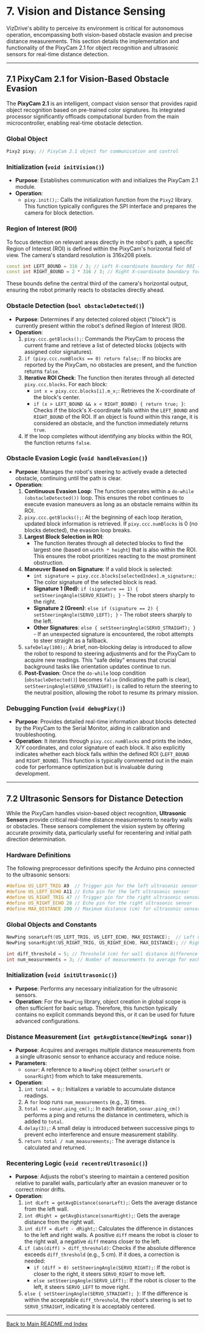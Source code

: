 # 7. Vision and Distance Sensing

VizDrive's ability to perceive its environment is critical for autonomous operation, encompassing both vision-based obstacle evasion and precise distance measurements. This section details the implementation and functionality of the PixyCam 2.1 for object recognition and ultrasonic sensors for real-time distance detection.

---

## 7.1 PixyCam 2.1 for Vision-Based Obstacle Evasion

The **PixyCam 2.1** is an intelligent, compact vision sensor that provides rapid object recognition based on pre-trained color signatures. Its integrated processor significantly offloads computational burden from the main microcontroller, enabling real-time obstacle detection.

### Global Object

```cpp
Pixy2 pixy; // PixyCam 2.1 object for communication and control
````

### Initialization (`void initVision()`)

* **Purpose**: Establishes communication with and initializes the PixyCam 2.1 module.
* **Operation**:
  * `pixy.init();`: Calls the initialization function from the `Pixy2` library. This function typically configures the SPI interface and prepares the camera for block detection.

### Region of Interest (ROI)

To focus detection on relevant areas directly in the robot's path, a specific Region of Interest (ROI) is defined within the PixyCam's horizontal field of view. The camera's standard resolution is 316x208 pixels.

```cpp
const int LEFT_BOUND = 316 / 3; // Left X-coordinate boundary for ROI (approx. 105 pixels)
const int RIGHT_BOUND = 2 * 316 / 3; // Right X-coordinate boundary for ROI (approx. 210 pixels)
```

These bounds define the central third of the camera's horizontal output, ensuring the robot primarily reacts to obstacles directly ahead.

### Obstacle Detection (`bool obstacleDetected()`)

* **Purpose**: Determines if any detected colored object ("block") is currently present within the robot's defined Region of Interest (ROI).
* **Operation**:
    1. `pixy.ccc.getBlocks();`: Commands the PixyCam to process the current frame and retrieve a list of detected blocks (objects with assigned color signatures).
    2. `if (pixy.ccc.numBlocks == 0) return false;`: If no blocks are reported by the PixyCam, no obstacles are present, and the function returns `false`.
    3. **Iterative ROI Check**: The function then iterates through all detected `pixy.ccc.blocks`. For each block:
          * `int x = pixy.ccc.blocks[i].m_x;`: Retrieves the X-coordinate of the block's center.
          * `if (x > LEFT_BOUND && x < RIGHT_BOUND) { return true; }`: Checks if the block's X-coordinate falls within the `LEFT_BOUND` and `RIGHT_BOUND` of the ROI. If an object is found within this range, it is considered an obstacle, and the function immediately returns `true`.
    4. If the loop completes without identifying any blocks within the ROI, the function returns `false`.

### Obstacle Evasion Logic (`void handleEvasion()`)

* **Purpose**: Manages the robot's steering to actively evade a detected obstacle, continuing until the path is clear.
* **Operation**:
    1. **Continuous Evasion Loop**: The function operates within a `do-while (obstacleDetected())` loop. This ensures the robot continues to execute evasion maneuvers as long as an obstacle remains within its ROI.
    2. `pixy.ccc.getBlocks();`: At the beginning of each loop iteration, updated block information is retrieved. If `pixy.ccc.numBlocks` is 0 (no blocks detected), the evasion loop breaks.
    3. **Largest Block Selection in ROI**:
          * The function iterates through all detected blocks to find the largest one (based on `width * height`) that is also within the ROI. This ensures the robot prioritizes reacting to the most prominent obstruction.
    4. **Maneuver Based on Signature**: If a valid block is selected:
          * `int signature = pixy.ccc.blocks[selectedIndex].m_signature;`: The color signature of the selected block is read.
          * **Signature 1 (Red)**: `if (signature == 1) { setSteeringAngle(SERVO_RIGHT); }` - The robot steers sharply to the right.
          * **Signature 2 (Green)**: `else if (signature == 2) { setSteeringAngle(SERVO_LEFT); }` - The robot steers sharply to the left.
          * **Other Signatures**: `else { setSteeringAngle(SERVO_STRAIGHT); }` - If an unexpected signature is encountered, the robot attempts to steer straight as a fallback.
    5. `safeDelay(100);`: A brief, non-blocking delay is introduced to allow the robot to respond to steering adjustments and for the PixyCam to acquire new readings. This "safe delay" ensures that crucial background tasks like orientation updates continue to run.
    6. **Post-Evasion**: Once the `do-while` loop condition (`obstacleDetected()`) becomes `false` (indicating the path is clear), `setSteeringAngle(SERVO_STRAIGHT);` is called to return the steering to the neutral position, allowing the robot to resume its primary mission.

### Debugging Function (`void debugPixy()`)

* **Purpose**: Provides detailed real-time information about blocks detected by the PixyCam to the Serial Monitor, aiding in calibration and troubleshooting.
* **Operation**: It iterates through `pixy.ccc.numBlocks` and prints the index, X/Y coordinates, and color signature of each block. It also explicitly indicates whether each block falls within the defined ROI (`LEFT_BOUND` and `RIGHT_BOUND`). This function is typically commented out in the main code for performance optimization but is invaluable during development.

---

## 7.2 Ultrasonic Sensors for Distance Detection

While the PixyCam handles vision-based object recognition, **Ultrasonic Sensors** provide critical real-time distance measurements to nearby walls or obstacles. These sensors complement the vision system by offering accurate proximity data, particularly useful for recentering and initial path direction determination.

### Hardware Definitions

The following preprocessor definitions specify the Arduino pins connected to the ultrasonic sensors:

```cpp
#define US_LEFT_TRIG A9  // Trigger pin for the left ultrasonic sensor
#define US_LEFT_ECHO A11 // Echo pin for the left ultrasonic sensor
#define US_RIGHT_TRIG 47 // Trigger pin for the right ultrasonic sensor
#define US_RIGHT_ECHO 28 // Echo pin for the right ultrasonic sensor
#define MAX_DISTANCE 200 // Maximum distance (cm) for ultrasonic sensor readings
```

### Global Objects and Constants

```cpp
NewPing sonarLeft(US_LEFT_TRIG, US_LEFT_ECHO, MAX_DISTANCE);  // Left ultrasonic sensor object
NewPing sonarRight(US_RIGHT_TRIG, US_RIGHT_ECHO, MAX_DISTANCE); // Right ultrasonic sensor object

int diff_threshold = 5; // Threshold (cm) for wall distance difference to trigger recentering
int num_measurements = 3; // Number of measurements to average for each ping
```

### Initialization (`void initUltrasonic()`)

* **Purpose**: Performs any necessary initialization for the ultrasonic sensors.
* **Operation**: For the `NewPing` library, object creation in global scope is often sufficient for basic setup. Therefore, this function typically contains no explicit commands beyond this, or it can be used for future advanced configurations.

### Distance Measurement (`int getAvgDistance(NewPing& sonar)`)

* **Purpose**: Acquires and averages multiple distance measurements from a single ultrasonic sensor to enhance accuracy and reduce noise.
* **Parameters**:
  * `sonar`: A reference to a `NewPing` object (either `sonarLeft` or `sonarRight`) from which to take measurements.
* **Operation**:
    1. `int total = 0;`: Initializes a variable to accumulate distance readings.
    2. A `for` loop runs `num_measurements` (e.g., 3) times.
    3. `total += sonar.ping_cm();`: In each iteration, `sonar.ping_cm()` performs a ping and returns the distance in centimeters, which is added to `total`.
    4. `delay(3);`: A small delay is introduced between successive pings to prevent echo interference and ensure measurement stability.
    5. `return total / num_measurements;`: The average distance is calculated and returned.

### Recentering Logic (`void recentreUltrasonic()`)

* **Purpose**: Adjusts the robot's steering to maintain a centered position relative to parallel walls, particularly after an evasion maneuver or to correct minor drifts.
* **Operation**:
    1. `int dLeft = getAvgDistance(sonarLeft);`: Gets the average distance from the left wall.
    2. `int dRight = getAvgDistance(sonarRight);`: Gets the average distance from the right wall.
    3. `int diff = dLeft - dRight;`: Calculates the difference in distances to the left and right walls. A positive `diff` means the robot is closer to the right wall, a negative `diff` means closer to the left.
    4. `if (abs(diff) > diff_threshold)`: Checks if the absolute difference exceeds `diff_threshold` (e.g., 5 cm). If it does, a correction is needed:
          * `if (diff > 0) setSteeringAngle(SERVO_RIGHT);`: If the robot is closer to the right, it steers `SERVO_RIGHT` to move left.
          * `else setSteeringAngle(SERVO_LEFT);`: If the robot is closer to the left, it steers `SERVO_LEFT` to move right.
    5. `else { setSteeringAngle(SERVO_STRAIGHT); }`: If the difference is within the acceptable `diff_threshold`, the robot's steering is set to `SERVO_STRAIGHT`, indicating it is acceptably centered.

---

[Back to Main README.md Index](https://www.google.com/search?q=../README.md)

